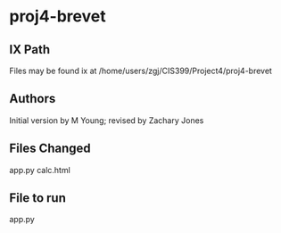 # proj4-brevet


## IX Path

Files may be found ix at /home/users/zgj/CIS399/Project4/proj4-brevet


## Authors 

Initial version by M Young; revised by Zachary Jones 


## Files Changed

app.py
calc.html

## File to run

app.py
